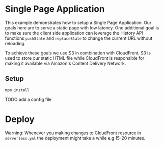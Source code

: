 # Single Page Application

This example demonstrates how to setup a Single Page Application. Our goals here are to serve a static page with low latency. One additional goal is to make sure the client side application can leverage the History API functions `pushState` and `replaceState` to change the current URL without reloading.

To achieve these goals we use S3 in combination with CloudFront. S3 is used to store our static HTML file while CloudFront is responsible for making it available via Amazon's Content Delivery Network.

## Setup

```bash
npm install
```

TODO add a config file

# Deploy

Warning: Whenever you making changes to CloudFront resource in `serverless.yml` the deployment might take a while e.g 15-20 minutes.
